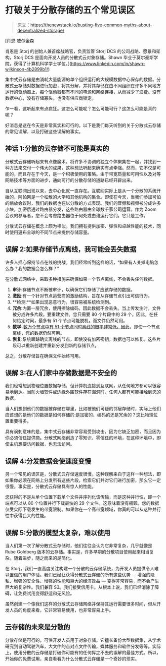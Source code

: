 # 打破关于分散存储的五个常见误区

> 原文：<https://thenewstack.io/busting-five-common-myths-about-decentralized-storage/>

[](https://www.linkedin.com/in/shawn-wilkinson-4b2899b1/)

 [肖恩·威尔金森

肖恩是 Storj 的创始人兼首席战略官，负责监管 Storj DCS 的公司战略、愿景和架构，Storj DCS 是面向开发人员的分散式云对象存储。Shawn 毕业于莫尔豪斯学院，获得了计算机科学学士学位。](https://www.linkedin.com/in/shawn-wilkinson-4b2899b1/) [](https://www.linkedin.com/in/shawn-wilkinson-4b2899b1/)

集中式云存储是由消耗大量能源的单个组织运行的大规模数据中心保存的数据。分散式云存储对数据进行加密，将其分解，并将其存储在由不同组织在许多不同地方运行的驱动器上，每个驱动器都有不同的电源和网络连接，从而减少了浪费。没有数据中心，没有存储寡头，也没有供应商锁定。

乍一看，这听起来有点疯狂。这怎么可能呢？怎么可能可行？这怎么可能是真的呢？

好消息是这在今天是非常真实和可行的。以下是我们每天听到的关于分散式云存储的常见误解，以及打破这些误解的事实。

## 神话 1:分散的云存储不可能是真实的

分散式云存储听起来有点像魔术。将许多不协调的独立个体聚集在一起，并找到一种方法来交付一个伟大的成果，这种想法听起来确实有点牵强。然而，它不仅是可能的，而且存在于今天，是一个积极使用的策略。由于带宽质量和可用性以及对等网络技术等方面的进步，通向可行的分散存储的道路已经开辟出来。

自从互联网出现以来，去中心化就一直存在。互联网实际上是从一个分散的系统开始的，阿帕网是一个松散的大学和其他机构的集合。即使在今天，当我们参加可怕的缩放会议时，我们的数据也在以分散的方式表现。我们的音频和视频被分成许多小块，加密后通过路由器分发，这些路由器由全球数千家公司运营。作为 Zoom 会议的参与者，您不会考虑路由器位于何处或由谁运行它们。它只是工作。

分散式云存储在概念上颇为相似。我们拥有提供加密、弹性和卓越性能的技术，同时使用遍布全球的不同节点来提供存储容量。

## 误解 2:如果存储节点离线，我可能会丢失数据

许多人担心保持节点在线的挑战。我们经常听到这样的话，“如果有人关掉电脑怎么办？我的数据会怎么样？”

在分散式网络中，采取多种措施来确保如果一个节点离线，不会丢失任何数据。

1.  **审计**:存储节点不断被审计，以确保它们存储了应该存储的数据。
2.  **激励**:有一个针对节点运营商的激励结构，旨在从存储节点引出可信行为。
3.  **检测:**如果出现恶意行为，很容易被系统检测到。
4.  **冗余**:内置一层冗余，使用擦除编码，因此数据不会丢失。当上传发生时，文件被分成许多片段。要重建文件，您只需要 80 个片段中的 29 个。因此，在任何给定时间，最多有 51 个节点可能脱机，而文件仍然可用。
5.  **数学**–[数万个节点中有 51 个节点同时离线的概率非常低。](https://www.storj.io/blog/replication-is-bad-for-decentralized-storage-part-1-erasure-codes-for-fun-and-profit)因此，即使一个节点离线，您的数据仍然可用。
6.  **恢复**:系统跟踪确实离线的节点，即使没有加密密钥，数据也可以修复。这些片段可以重新创建并重新分发到新的存储节点。

总之，分散存储旨在确保文件始终可用。

## 误解 3:在人们家中存储数据是不安全的

我们经常想到物理位置数据存储，但计算机连接到互联网，从任何地方都可以很容易地到达。当防火墙软件或边缘外围软件存在漏洞时，任何人都有可能接触到您的数据。

当人们想到他们的数据被存储在哪里，比如被他们可疑的邻居存储时，实际上他们应该想的是他们的数据是如何存储的:是加密的、编码的还是冗余的？这比物理位置重要得多。

具有讽刺意味的是，集中式云存储非常容易受到攻击，因为它缺乏加密，而且因为你必须信任提供商。分散式网络创造了零知识、零信任的环境，在这种环境中，即使主机想要访问数据，也无法访问。

## 误解 4:分发数据会使速度变慢

另一个常见的误区是，分散式云存储速度很慢。这种误解来自于这样一种想法，即如果你必须在网络上分发所有这些片段，检索它们并对它们进行加密，那么它一定很慢。事实是，分散式云存储具有惊人的性能。

您获得的不是从单个位置下载单个文件并序列化该传输，而是这种并行性，即一个端点可以从 80 个位置并行下载最快的 29 个文件。这意味着没有瓶颈。您的数据仅受实际下载发生的带宽限制。如果你在一个高带宽领域，你真的可以从这种并行性中获得巨大的性能。

## 误解 5:分散的模型太复杂，难以使用

当人们第一次了解分散式云存储时，他们往往会认为它非常复杂，几乎就像是 Rube Goldberg 版本的云存储。事实是，许多早期的分散项目使用起来相当复杂。随着进步，随之而来的是简化。

在 Storj，我们一直高度关注构建一个分散的云存储系统，为开发人员提供令人难以置信的用户体验。我们已经让获得分散式云存储的所有这些优势 *—* 增强的隐私、增强的安全性、增强的性能和巨大的经济效益 *—* 变得非常容易，而不会产生巨大的复杂性。我们兼容 S3。我们接受信用卡。从根本上说，我们已经消除了障碍，让免费试用变得舒适和无风险。

虽然创建一个像我们这样的分散式云存储网络并保持其运行需要很多时间，但从开发人员的角度来看，它非常容易使用，也非常容易上手。

## 云存储的未来是分散的

分散存储是可行的，可供开发人员用于对象存储。它擅长备份大型数据集，从学术研究到自动驾驶汽车，大文件的点对点文件传输，媒体服务和软件分发等等。实际上，使用分散的云存储是打破你可能有的任何挥之不去的误解的最佳方式。所以，开始你的免费试用，亲自看看为什么分散式云存储是一个奇妙的现实。

<svg xmlns:xlink="http://www.w3.org/1999/xlink" viewBox="0 0 68 31" version="1.1"><title>Group</title> <desc>Created with Sketch.</desc></svg>